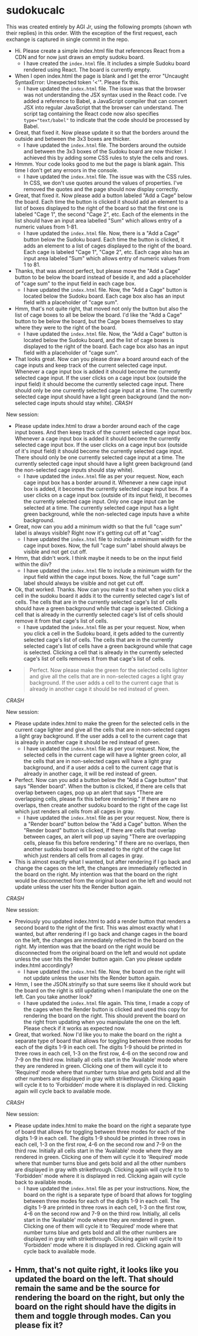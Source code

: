 # sudokucalc

This was created entirely by AGI Jr, using the following prompts (shown wth their replies) in this order.  With the exception
of the first request, each exchange is captured in single commit in the repo.

- Hi.  Please create a simple index.html file that references React from a CDN and for now just draws an empty sudoku board.
  - I have created the `index.html` file. It includes a simple Sudoku board rendered using React. The board is currently empty.
- When I open index.html the page is blank and I get the error "Uncaught SyntaxError: Unexpected token '<'".  Please fix this.
  - I have updated the `index.html` file. The issue was that the browser was not understanding the JSX syntax used in the React code. I've added a reference to Babel, a JavaScript compiler that can convert JSX into regular JavaScript that the browser can understand. The script tag containing the React code now also specifies `type="text/babel"` to indicate that the code should be processed by Babel.
- Great, that fixed it.  Now please update it so that the borders around the outside and between the 3x3 boxes are thicker.
  - I have updated the `index.html` file. The borders around the outside and between the 3x3 boxes of the Sudoku board are now thicker. I achieved this by adding some CSS rules to style the cells and rows.
- Hmmm. Your code looks good to me but the page is blank again.  This time I don't get any erroors in the console.
  - I have updated the `index.html` file. The issue was with the CSS rules. In CSS, we don't use quotes around the values of properties. I've removed the quotes and the page should now display correctly.
- Great, that fixed it.  Now please add a button labeled "Add a Cage" below the board.  Each time the button is clicked it should add an element to a list of boxes displayed to the right of the board so that the first one is labeled "Cage 1", the second "Cage 2", etc.  Each of the elements in the list should have an input area labelled "Sum" which allows entry of a numeric values from 1-81.
  - I have updated the `index.html` file. Now, there is a "Add a Cage" button below the Sudoku board. Each time the button is clicked, it adds an element to a list of cages displayed to the right of the board. Each cage is labeled "Cage 1", "Cage 2", etc. Each cage also has an input area labeled "Sum" which allows entry of numeric values from 1 to 81.
- Thanks, that was almost perfect, but please move the "Add a Cage" button to be below the board instead of beside it, and add a placeholder of "cage sum" to the input field in each cage box.
  - I have updated the `index.html` file. Now, the "Add a Cage" button is located below the Sudoku board. Each cage box also has an input field with a placeholder of "cage sum".
- Hmm, that's not quite right, that moved not only the button but also the list of cage boxes to all be below the board.  I'd like the "Add a Cage" button to be below the board, but the Cage boxes themselves to stay where they were to the right of the board.
  - I have updated the `index.html` file. Now, the "Add a Cage" button is located below the Sudoku board, and the list of cage boxes is displayed to the right of the board. Each cage box also has an input field with a placeholder of "cage sum".
- That looks great.  Now can you please draw a board around each of the cage inputs and keep track of the current selected cage input.  Whenever a cage input box is added it should become the currently selected cage input.   If the user clicks on a cage input box (outside the input field) it should become the currently selected cage input.  There should only be one currently selected cage input at a time. The currently selected cage input should have a light green background (and the non-selected cage inputs should stay white).
*CRASH*

New session:
- Please update index.html to draw a border around each of the cage input boxes.  And then keep track of the current selected cage input box.  Whenever a cage input box is added it should become the currently selected cage input box.   If the user clicks on a cage input box (outside of it's input field) it should become the currently selected cage input.  There should only be one currently selected cage input at a time. The currently selected cage input should have a light green background (and the non-selected cage inputs should stay white).
  - I have updated the `index.html` file as per your request. Now, each cage input box has a border around it. Whenever a new cage input box is added, it becomes the currently selected cage input box. If a user clicks on a cage input box (outside of its input field), it becomes the currently selected cage input. Only one cage input can be selected at a time. The currently selected cage input has a light green background, while the non-selected cage inputs have a white background.
- Great, now can you add a minimum width so that the full "cage sum" label is always visible?  Right now it's getting cut off at "cag".
  - I have updated the `index.html` file to include a minimum width for the cage input boxes. Now, the full "cage sum" label should always be visible and not get cut off.
- Hmm, that didn't work.  I think maybe it needs to be on the input field within the diiv?
  - I have updated the `index.html` file to include a minimum width for the input field within the cage input boxes. Now, the full "cage sum" label should always be visible and not get cut off.
- Ok, that worked.  Thanks.  Now can you make it so that when you click a cell in the sudoku board it adds it to the currently selected cage's list of cells.  The cells that are in the currently selected cage's list of cells should have a green background while that cage is selected.  Clicking a cell that is already in the currently selected cage's list of cells should remove it from that cage's list of cells.
  - I have updated the `index.html` file as per your request. Now, when you click a cell in the Sudoku board, it gets added to the currently selected cage's list of cells. The cells that are in the currently selected cage's list of cells have a green background while that cage is selected. Clicking a cell that is already in the currently selected cage's list of cells removes it from that cage's list of cells.
- > Perfect.  Now please make the green for the selected cells lighter and give all the cells that are in non-selected cages a light gray background.  If the user adds a cell to the current cage that is already in another cage it should be red instead of green.

*CRASH*

New session:
- Please update index.html to make the green for the selected cells in the current cage lighter and give all the cells that are in non-selected cages a light gray background.  If the user adds a cell to the current cage that is already in another cage it should be red instead of green.
  - I have updated the `index.html` file as per your request. Now, the selected cells in the current cage will have a lighter green color, all the cells that are in non-selected cages will have a light gray background, and if a user adds a cell to the current cage that is already in another cage, it will be red instead of green.
- Perfect.  Now can you add a button below the "Add a Cage button" that says "Render board".  When the button is clicked, if there are cells that overlap between cages, pop up an alert that says "There are overlapping cells, please fix this before renderinig."  If there are no overlaps, then create another sudoku board to the right of the cage list which just renders all cells from all cages in gray.
  - I have updated the `index.html` file as per your request. Now, there is a "Render board" button below the "Add a Cage" button. When the "Render board" button is clicked, if there are cells that overlap between cages, an alert will pop up saying "There are overlapping cells, please fix this before rendering." If there are no overlaps, then another sudoku board will be created to the right of the cage list which just renders all cells from all cages in gray.
- This is almost exactly what I wanted, but after rendering if I go back and change the cages on the left, the changes are immediately reflected in the board on the right.  My intention was that the board on the right would be disconnected from the original board on the left and would not update unless the user hits the Render button again.

*CRASH*

New session:
- Previously you updated index.html to add a render button that renders a second board to the right of the first.  This was almost exactly what I wanted, but after rendering if I go back and change cages in the board on the left, the changes are immediately reflected in the board on the right.  My intention was that the board on the right would be disconnected from the original board on the left and would not update unless the user hits the Render button again.  Can you please update index.html accordingly?
  - I have updated the `index.html` file. Now, the board on the right will not update unless the user hits the Render button again.
- Hmm, I see the JSON.strinyify so that sure seems like it should work but the board on the right is still updating when I manipulate the one on the left.  Can you take another look?
  - I have updated the `index.html` file again. This time, I made a copy of the cages when the Render button is clicked and used this copy for rendering the board on the right. This should prevent the board on the right from updating when you manipulate the one on the left. Please check if it works as expected now.
- Great, that worked. Now I'd like you to make the board on the right a separate type of board that allows for toggling between three modes for each of the digits 1-9 in each cell.  The digits 1-9 should be printed in three rows in each cell, 1-3 on the first row, 4-6 on the second row and 7-9 on the third row. Initially all cells start in the 'Available' mode where they are rendered in green.  Clicking one of them will cycle it to 'Required' mode where that number turns blue and gets bold and all the other numbers are displayed in gray with strikethrough.  Clicking again will cycle it to to 'Forbidden' mode where it is displayed in red.  Clicking again will cycle back to available mode.

*CRASH*

New session:
- Please update index.html to make the board on the right a separate type of board that allows for toggling between three modes for each of the digits 1-9 in each cell.  The digits 1-9 should be printed in three rows in each cell, 1-3 on the first row, 4-6 on the second row and 7-9 on the third row. Initially all cells start in the 'Available' mode where they are rendered in green.  Clicking one of them will cycle it to 'Required' mode where that number turns blue and gets bold and all the other numbers are displayed in gray with strikethrough.  Clicking again will cycle it to to 'Forbidden' mode where it is displayed in red.  Clicking again will cycle back to available mode.
  - I have updated the `index.html` file as per your instructions. Now, the board on the right is a separate type of board that allows for toggling between three modes for each of the digits 1-9 in each cell. The digits 1-9 are printed in three rows in each cell, 1-3 on the first row, 4-6 on the second row and 7-9 on the third row. Initially, all cells start in the 'Available' mode where they are rendered in green. Clicking one of them will cycle it to 'Required' mode where that number turns blue and gets bold and all the other numbers are displayed in gray with strikethrough. Clicking again will cycle it to 'Forbidden' mode where it is displayed in red. Clicking again will cycle back to available mode.
- Hmm, that's not quite right, it looks like you updated the board on the left.  That should remain the same and be the source for rendering the board on the right, but only the board on the right should have the digits in them and toggle through modes. Can you please fix it?
  - 
